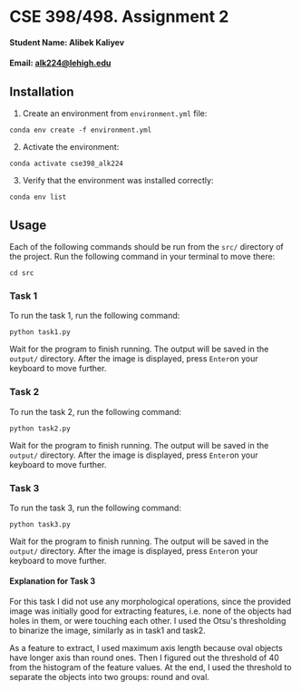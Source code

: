 # CSE 398/498. Assignment 2
#### Student Name: Alibek Kaliyev
#### Email: alk224@lehigh.edu

## Installation
1. Create an environment from ```environment.yml``` file:
```
conda env create -f environment.yml
```

2. Activate the environment:
```
conda activate cse398_alk224
```

3. Verify that the environment was installed correctly:
```
conda env list
```

## Usage
Each of the following commands should be run from the ```src/``` directory of the project. Run the following command in your terminal to move there:
```
cd src
```

### Task 1
To run the task 1, run the following command:
```
python task1.py
```

Wait for the program to finish running. The output will be saved in the ```output/``` directory. After the image is displayed, press ```Enter```on your keyboard to move further.

### Task 2
To run the task 2, run the following command:

```
python task2.py
```

Wait for the program to finish running. The output will be saved in the ```output/``` directory. After the image is displayed, press ```Enter```on your keyboard to move further.

### Task 3
To run the task 3, run the following command:

```
python task3.py
```

Wait for the program to finish running. The output will be saved in the ```output/``` directory. After the image is displayed, press ```Enter```on your keyboard to move further.

#### Explanation for Task 3

For this task I did not use any morphological operations, since the provided image was initially good for extracting features, i.e. none of the objects had holes in them, or were touching each other. I used the Otsu's thresholding to binarize the image, similarly as in task1 and task2.

As a feature to extract, I used maximum axis length because oval objects have longer axis than round ones. Then I figured out the threshold of 40 from the histogram of the feature values. At the end, I used the threshold to separate the objects into two groups: round and oval.